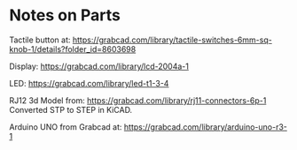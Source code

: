 # Notes on Parts

Tactile button at: https://grabcad.com/library/tactile-switches-6mm-sq-knob-1/details?folder_id=8603698


Display: https://grabcad.com/library/lcd-2004a-1


LED: https://grabcad.com/library/led-t1-3-4

RJ12 3d Model from: https://grabcad.com/library/rj11-connectors-6p-1
Converted STP to STEP in KiCAD.



Arduino UNO from Grabcad at:
https://grabcad.com/library/arduino-uno-r3-1

